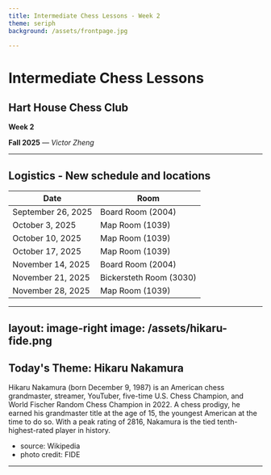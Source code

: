 ```yaml
---
title: Intermediate Chess Lessons - Week 2
theme: seriph
background: /assets/frontpage.jpg

---
```


# Intermediate Chess Lessons

## Hart House Chess Club

**Week 2**

**Fall 2025** &mdash; *Victor Zheng*

---

## Logistics - New schedule and locations


| Date            | Room                  |
|-----------------|-----------------------|
| September 26, 2025 | Board Room (2004)     |
| October 3, 2025    | Map Room (1039)       |
| October 10, 2025   | Map Room (1039)       |
| October 17, 2025   | Map Room (1039)       |
| November 14, 2025  | Board Room (2004)     |
| November 21, 2025  | Bickersteth Room (3030) |
| November 28, 2025  | Map Room (1039)       |

---
layout: image-right
image: /assets/hikaru-fide.png
---

## Today's Theme: Hikaru Nakamura

Hikaru Nakamura (born December 9, 1987) is an American chess grandmaster, streamer, YouTuber, five-time U.S. Chess Champion, and World Fischer Random Chess Champion in 2022. A chess prodigy, he earned his grandmaster title at the age of 15, the youngest American at the time to do so. With a peak rating of 2816, Nakamura is the tied tenth-highest-rated player in history.

* source: Wikipedia
* photo credit: FIDE

---


